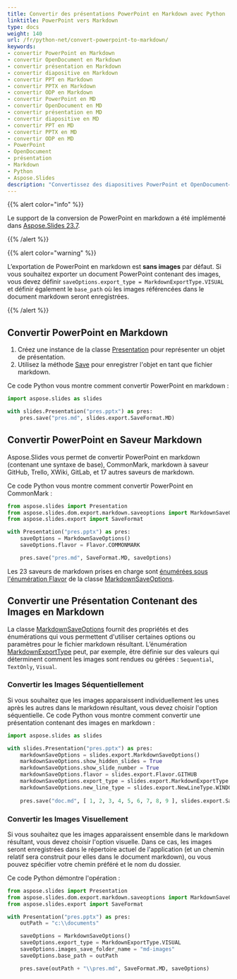 ```yaml
---
title: Convertir des présentations PowerPoint en Markdown avec Python
linktitle: PowerPoint vers Markdown
type: docs
weight: 140
url: /fr/python-net/convert-powerpoint-to-markdown/
keywords:
- convertir PowerPoint en Markdown
- convertir OpenDocument en Markdown
- convertir présentation en Markdown
- convertir diapositive en Markdown
- convertir PPT en Markdown
- convertir PPTX en Markdown
- convertir ODP en Markdown
- convertir PowerPoint en MD
- convertir OpenDocument en MD
- convertir présentation en MD
- convertir diapositive en MD
- convertir PPT en MD
- convertir PPTX en MD
- convertir ODP en MD
- PowerPoint
- OpenDocument
- présentation
- Markdown
- Python
- Aspose.Slides
description: "Convertissez des diapositives PowerPoint et OpenDocument—PPT, PPTX, ODP—en Markdown propre avec Aspose.Slides for Python via .NET, automatisez la documentation et conservez la mise en forme."
---
```


{{% alert color="info" %}} 

Le support de la conversion de PowerPoint en markdown a été implémenté dans [Aspose.Slides 23.7](https://docs.aspose.com/slides/python-net/aspose-slides-for-python-net-23-7-release-notes/).

{{% /alert %}} 

{{% alert color="warning" %}} 

L’exportation de PowerPoint en markdown est **sans images** par défaut. Si vous souhaitez exporter un document PowerPoint contenant des images, vous devez définir `saveOptions.export_type = MarkdownExportType.VISUAL` et définir également le `base_path` où les images référencées dans le document markdown seront enregistrées.

{{% /alert %}} 

## **Convertir PowerPoint en Markdown**

1. Créez une instance de la classe [Presentation](https://reference.aspose.com/slides/python-net/aspose.slides/presentation/) pour représenter un objet de présentation.
2. Utilisez la méthode [Save](https://reference.aspose.com/slides/python-net/aspose.slides/presentation/#methods) pour enregistrer l'objet en tant que fichier markdown.

Ce code Python vous montre comment convertir PowerPoint en markdown : 

```python
import aspose.slides as slides

with slides.Presentation("pres.pptx") as pres:  
    pres.save("pres.md", slides.export.SaveFormat.MD)
```

## Convertir PowerPoint en Saveur Markdown

Aspose.Slides vous permet de convertir PowerPoint en markdown (contenant une syntaxe de base), CommonMark, markdown à saveur GitHub, Trello, XWiki, GitLab, et 17 autres saveurs de markdown.

Ce code Python vous montre comment convertir PowerPoint en CommonMark : 

```python
from aspose.slides import Presentation
from aspose.slides.dom.export.markdown.saveoptions import MarkdownSaveOptions, Flavor
from aspose.slides.export import SaveFormat

with Presentation("pres.pptx") as pres:  
    saveOptions = MarkdownSaveOptions()
    saveOptions.flavor = Flavor.COMMONMARK

    pres.save("pres.md", SaveFormat.MD, saveOptions)
```

Les 23 saveurs de markdown prises en charge sont [énumérées sous l'énumération Flavor](https://reference.aspose.com/slides/python-net/aspose.slides.dom.export.markdown.saveoptions/flavor/) de la classe [MarkdownSaveOptions](https://reference.aspose.com/slides/python-net/aspose.slides.dom.export.markdown.saveoptions/markdownsaveoptions/).

## **Convertir une Présentation Contenant des Images en Markdown**

La classe [MarkdownSaveOptions](https://reference.aspose.com/slides/python-net/aspose.slides.dom.export.markdown.saveoptions/markdownsaveoptions/) fournit des propriétés et des énumérations qui vous permettent d'utiliser certaines options ou paramètres pour le fichier markdown résultant. L’énumération [MarkdownExportType](https://reference.aspose.com/slides/python-net/aspose.slides.dom.export.markdown.saveoptions/markdownexporttype/) peut, par exemple, être définie sur des valeurs qui déterminent comment les images sont rendues ou gérées : `Sequential`, `TextOnly`, `Visual`.

### **Convertir les Images Séquentiellement**

Si vous souhaitez que les images apparaissent individuellement les unes après les autres dans le markdown résultant, vous devez choisir l'option séquentielle. Ce code Python vous montre comment convertir une présentation contenant des images en markdown : 

```python
import aspose.slides as slides

with slides.Presentation("pres.pptx") as pres:
    markdownSaveOptions = slides.export.MarkdownSaveOptions()
    markdownSaveOptions.show_hidden_slides = True
    markdownSaveOptions.show_slide_number = True
    markdownSaveOptions.flavor = slides.export.Flavor.GITHUB
    markdownSaveOptions.export_type = slides.export.MarkdownExportType.SEQUENTIAL
    markdownSaveOptions.new_line_type = slides.export.NewLineType.WINDOWS
    
    pres.save("doc.md", [ 1, 2, 3, 4, 5, 6, 7, 8, 9 ], slides.export.SaveFormat.MD, markdownSaveOptions)
```

### **Convertir les Images Visuellement**

Si vous souhaitez que les images apparaissent ensemble dans le markdown résultant, vous devez choisir l'option visuelle. Dans ce cas, les images seront enregistrées dans le répertoire actuel de l'application (et un chemin relatif sera construit pour elles dans le document markdown), ou vous pouvez spécifier votre chemin préféré et le nom du dossier.

Ce code Python démontre l'opération : 

```python
from aspose.slides import Presentation
from aspose.slides.dom.export.markdown.saveoptions import MarkdownSaveOptions, MarkdownExportType
from aspose.slides.export import SaveFormat

with Presentation("pres.pptx") as pres:  
    outPath = "c:\\documents"

    saveOptions = MarkdownSaveOptions()
    saveOptions.export_type = MarkdownExportType.VISUAL
    saveOptions.images_save_folder_name = "md-images"
    saveOptions.base_path = outPath

    pres.save(outPath + "\\pres.md", SaveFormat.MD, saveOptions)
```